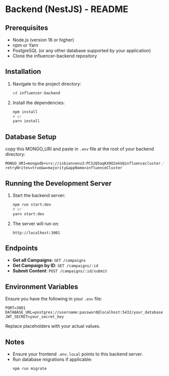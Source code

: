 
# Backend (NestJS) - README

## Prerequisites

- Node.js (version 16 or higher)
- npm or Yarn
- PostgreSQL (or any other database supported by your application)
- Clone the influencer-backend repository

## Installation

1. Navigate to the project directory:
   ```bash
   cd influencer-backend
   ```
2. Install the dependencies:
   ```bash
   npm install
   # or
   yarn install
   ```

## Database Setup

 copy this MONGO_URI and paste in `.env` file at the root of your backend directory:

```
MONGO_URI=mongodb+srv://isbienvenu3:PCS2Q5aqKX9O2ekV@influencecluster.fenwa.mongodb.net/?retryWrites=true&w=majority&appName=influenceCluster
```

## Running the Development Server

1. Start the backend server:
   ```bash
   npm run start:dev
   # or
   yarn start:dev
   ```

2. The server will run on:
   ```
   http://localhost:3001
   ```

## Endpoints

- **Get all Campaigns**: `GET /campaigns`
- **Get Campaign by ID**: `GET /campaigns/:id`
- **Submit Content**: `POST /campaigns/:id/submit`

## Environment Variables

Ensure you have the following in your `.env` file:

```
PORT=3001
DATABASE_URL=postgres://username:password@localhost:5432/your_database
JWT_SECRET=your_secret_key
```
Replace placeholders with your actual values.

## Notes

- Ensure your frontend `.env.local` points to this backend server.
- Run database migrations if applicable:
   ```bash
   npm run migrate
   
